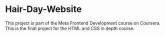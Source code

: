 # Hair-Day-Website
This project is part of the Meta Frontend Development course on Coursera. This is the final project for the HTML and CSS in depth course.
